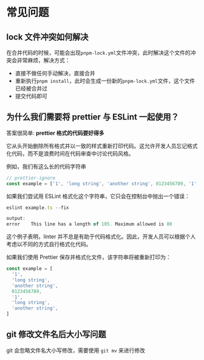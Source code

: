 # 常见问题

## lock 文件冲突如何解决

在合并代码的时候，可能会出现`pnpm-lock.yml`文件冲突，此时解决这个文件的冲突会非常麻烦，解决方式：

- 直接不做任何手动解决，直接合并
- 重新执行`pnpm install`，此时会生成一份新的`pnpm-lock.yml`文件，这个文件已经被合并过
- 提交代码即可

## 为什么我们需要将 prettier 与 ESLint 一起使用？

答案很简单: **prettier 格式的代码要好得多**

它从头开始删除所有格式并以一致的样式重新打印代码。这允许开发人员忘记格式化代码，而不是浪费时间在代码审查中讨论代码风格。

例如，我们有这么长的代码字符串

```js
// prettier-ignore
const example = ['1', 'long string', 'another string', 0123456789, '1', 'long string', 'another string'];
```

如果我们尝试用 ESLint 格式化这个字符串，它只会在控制台中抛出一个错误：

```js
eslint example.ts --fix

output:
error    This line has a length of 105. Maximum allowed is 80
```

这个例子表明，linter 并不总是有助于代码格式化。因此，开发人员可以根据个人考虑以不同的方式自行格式化代码。

如果我们使用 Prettier 保存并格式化文件，该字符串将被重新打印为：

```js
const example = [
  '1',
  'long string',
  'another string',
  0123456789,
  '1',
  'long string',
  'another string',
]
```

## git 修改文件名后大小写问题

git 会忽略文件名大小写修改，需要使用 `git mv` 来进行修改
